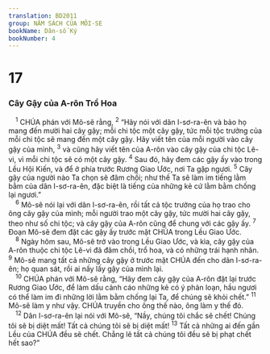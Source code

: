 ```yaml
---
translation: BD2011
group: NĂM SÁCH CỦA MÔI-SE
bookName: Dân-số Ký 
bookNumber: 4
---
```


<div class="title"><h1>17</h1><h3>Cây Gậy của A-rôn Trổ Hoa</h3></div>
<span class="verse dan_17_1"> <sup>1</sup> CHÚA phán với Mô-sê rằng, </span>
<span class="verse dan_17_2"><sup>2</sup> “Hãy nói với dân I-sơ-ra-ên và bảo họ mang đến mười hai cây gậy; mỗi chi tộc một cây gậy, tức mỗi tộc trưởng của mỗi chi tộc sẽ mang đến một cây gậy. Hãy viết tên của mỗi người vào cây gậy của mình, </span>
<span class="verse dan_17_3"><sup>3</sup> và cũng hãy viết tên của A-rôn vào cây gậy của chi tộc Lê-vi, vì mỗi chi tộc sẽ có một cây gậy. </span>
<span class="verse dan_17_4"><sup>4</sup> Sau đó, hãy đem các gậy ấy vào trong Lều Hội Kiến, và để ở phía trước Rương Giao Ước, nơi Ta gặp ngươi. </span>
<span class="verse dan_17_5"><sup>5</sup> Cây gậy của người nào Ta chọn sẽ đâm chồi; như thế Ta sẽ làm im tiếng lằm bằm của dân I-sơ-ra-ên, đặc biệt là tiếng của những kẻ cứ lằm bằm chống lại ngươi.”<br/></span>
<span class="verse dan_17_6"> <sup>6</sup> Mô-sê nói lại với dân I-sơ-ra-ên, rồi tất cả tộc trưởng của họ trao cho ông cây gậy của mình; mỗi người trao một cây gậy, tức mười hai cây gậy, theo như số chi tộc; và cây gậy của A-rôn cũng để chung với các gậy ấy. </span>
<span class="verse dan_17_7"><sup>7</sup> Ðoạn Mô-sê đem đặt các gậy ấy trước mặt CHÚA trong Lều Giao Ước.<br/></span>
<span class="verse dan_17_8"> <sup>8</sup> Ngày hôm sau, Mô-sê trở vào trong Lều Giao Ước, và kìa, cây gậy của A-rôn thuộc chi tộc Lê-vi đã đâm chồi, trổ hoa, và có những trái hạnh nhân. </span>
<span class="verse dan_17_9"><sup>9</sup> Mô-sê mang tất cả những cây gậy ở trước mặt CHÚA đến cho dân I-sơ-ra-ên; họ quan sát, rồi ai nấy lấy gậy của mình lại.<br/></span>
<span class="verse dan_17_10"> <sup>10</sup> CHÚA phán với Mô-sê rằng, “Hãy đem cây gậy của A-rôn đặt lại trước Rương Giao Ước, để làm dấu cảnh cáo những kẻ có ý phản loạn, hầu ngươi có thể làm im đi những lời lằm bằm chống lại Ta, để chúng sẽ khỏi chết.” </span>
<span class="verse dan_17_11"><sup>11</sup> Mô-sê làm y như vậy. CHÚA truyền cho ông thế nào, ông làm y thế đó.<br/></span>
<span class="verse dan_17_12"> <sup>12</sup> Dân I-sơ-ra-ên lại nói với Mô-sê, “Nầy, chúng tôi chắc sẽ chết! Chúng tôi sẽ bị diệt mất! Tất cả chúng tôi sẽ bị diệt mất! </span>
<span class="verse dan_17_13"><sup>13</sup> Tất cả những ai đến gần Lều của CHÚA đều sẽ chết. Chẳng lẽ tất cả chúng tôi đều sẽ bị phạt chết hết sao?”<br/></span>

